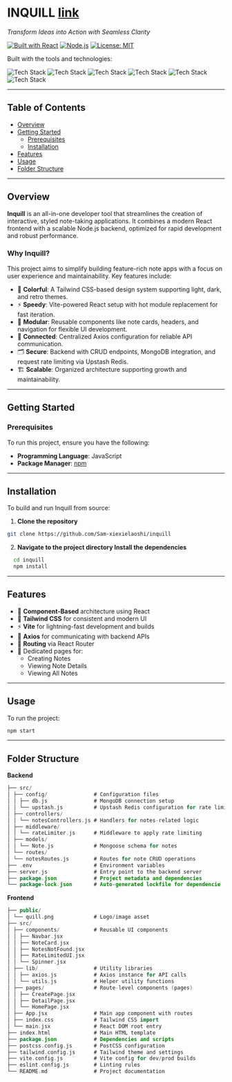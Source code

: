 # INQUILL [link](https://inquill.onrender.com/)

_Transform Ideas into Action with Seamless Clarity_

[![Built with React](https://img.shields.io/badge/Built%20With-React-blue)](https://reactjs.org/)
[![Node.js](https://img.shields.io/badge/Backend-Node.js-green)](https://nodejs.org/)
[![License: MIT](https://img.shields.io/badge/License-MIT-yellow.svg)](https://opensource.org/licenses/MIT)

Built with the tools and technologies:

![Tech Stack](https://img.shields.io/badge/React-61DAFB?logo=react&logoColor=white)
![Tech Stack](https://img.shields.io/badge/Node.js-339933?logo=node.js&logoColor=white)
![Tech Stack](https://img.shields.io/badge/MongoDB-47A248?logo=mongodb&logoColor=white)
![Tech Stack](https://img.shields.io/badge/Express-000000?logo=express&logoColor=white)
![Tech Stack](https://img.shields.io/badge/TypeScript-007ACC?logo=typescript&logoColor=white)
![Tech Stack](https://img.shields.io/badge/Tailwind_CSS-38B2AC?logo=tailwind-css&logoColor=white)

---

## Table of Contents

- [Overview](#overview)
- [Getting Started](#getting-started)
  - [Prerequisites](#prerequisites)
  - [Installation](#installation)
- [Features](#features)
- [Usage](#usage)
- [Folder Structure](#folder-structure)

---

## Overview

**Inquill** is an all-in-one developer tool that streamlines the creation of interactive, styled note-taking applications. It combines a modern React frontend with a scalable Node.js backend, optimized for rapid development and robust performance.

### Why Inquill?

This project aims to simplify building feature-rich note apps with a focus on user experience and maintainability. Key features include:

- 🎨 **Colorful**: A Tailwind CSS-based design system supporting light, dark, and retro themes.
- ⚡ **Speedy**: Vite-powered React setup with hot module replacement for fast iteration.
- 🧩 **Modular**: Reusable components like note cards, headers, and navigation for flexible UI development.
- 🔗 **Connected**: Centralized Axios configuration for reliable API communication.
- 🗂️ **Secure**: Backend with CRUD endpoints, MongoDB integration, and request rate limiting via Upstash Redis.
- 🏗️ **Scalable**: Organized architecture supporting growth and maintainability.

---

## Getting Started

### Prerequisites

To run this project, ensure you have the following:

- **Programming Language**: JavaScript
- **Package Manager**: [npm](https://www.npmjs.com/)

---

## Installation

To build and run Inquill from source:

1. **Clone the repository**

  ```bash
  git clone https://github.com/Sam-xiexielaoshi/inquill
  ```

2. **Navigate to the project directory Install the dependencies**
   
 ```bash
   cd inquill
   npm install
 ```

---

## Features

- 🧩 **Component-Based** architecture using React
- 🎨 **Tailwind CSS** for consistent and modern UI
- ⚡ **Vite** for lightning-fast development and builds
- 🔗 **Axios** for communicating with backend APIs
- 🚥 **Routing** via React Router
- 📄 Dedicated pages for:
  - Creating Notes
  - Viewing Note Details
  - Viewing All Notes

---

## Usage
To run the project:
```bash
npm start
```

---

## Folder Structure

**Backend**
```kotlin
├── src/
│ ├── config/               # Configuration files
│ │ ├── db.js               # MongoDB connection setup
│ │ └── upstash.js          # Upstash Redis configuration for rate limiting
│ ├── controllers/
│ │ └── notesControllers.js # Handlers for notes-related logic
│ ├── middleware/
│ │ └── rateLimiter.js      # Middleware to apply rate limiting
│ ├── models/
│ │ └── Note.js             # Mongoose schema for notes
│ └── routes/
│ └── notesRoutes.js        # Routes for note CRUD operations
├── .env                    # Environment variables
├── server.js               # Entry point to the backend server
├── package.json            # Project metadata and dependencies
└── package-lock.json       # Auto-generated lockfile for dependencie
```

**Frontend**
```kotlin
├── public/
│ └── quill.png             # Logo/image asset
├── src/
│ ├── components/           # Reusable UI components
│ │ ├── Navbar.jsx
│ │ ├── NoteCard.jsx
│ │ ├── NotesNotFound.jsx
│ │ ├── RateLimitedUI.jsx
│ │ └── Spinner.jsx
│ ├── lib/                  # Utility libraries
│ │ ├── axios.js            # Axios instance for API calls
│ │ └── utils.js            # Helper utility functions
│ ├── pages/                # Route-level components (pages)
│ │ ├── CreatePage.jsx
│ │ ├── DetailPage.jsx
│ │ └── HomePage.jsx
│ ├── App.jsx               # Main app component with routes
│ ├── index.css             # Tailwind CSS import
│ └── main.jsx              # React DOM root entry
├── index.html              # Main HTML template
├── package.json            # Dependencies and scripts
├── postcss.config.js       # PostCSS configuration
├── tailwind.config.js      # Tailwind theme and settings
├── vite.config.js          # Vite config for dev/prod builds
├── eslint.config.js        # Linting rules
└── README.md               # Project documentation
```
